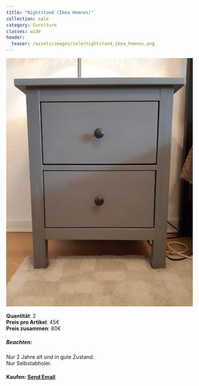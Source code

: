 ```yaml
---
title: "Nightstand (Ikea Hemnes)"
collection: sale
category: Furniture
classes: wide
header: 
  teaser: /assets/images/sale/nightstand_ikea_hemnes.png
---
```




<a href="">
  <img src="/assets/images/sale/nightstand_ikea_hemnes.png" alt="Nightstand (Ikea Hemnes)">
</a>

   **Quantit&#228;t**: 2  
   **Preis pro Artikel**: 45€  
   **Preis zusammen**: 80€  

##### Beachten:
Nur 2 Jahre alt und in gute Zustand.<br>Nur Selbstabholer.

#### Kaufen: <a href = "mailto:digitaldasler@gmail.com?subject=Nightstand (Ikea Hemnes)">Send Email</a>

